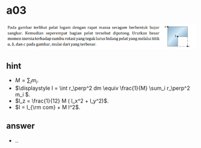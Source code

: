 # a03
![](../img/a03.png)


## hint
+ $\displaystyle M = \sum_i m_i$.
+ $\displaystyle I = \int r_\perp^2 dm \equiv \frac{1}{M} \sum_i r_\perp^2 m_i $. 
+ $I_z = \frac{1}{12} M ( l_x^2 + l_y^2)$.
+ $I = I_{\rm com} + M l^2$.


## answer
+ ..